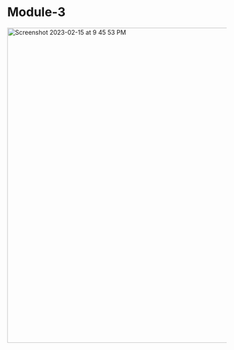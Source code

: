 # Module-3
<img width="723" alt="Screenshot 2023-02-15 at 9 45 53 PM" src="https://user-images.githubusercontent.com/122828454/219271194-f8d85d78-39e2-4739-8459-bc45a4a58569.png">
